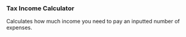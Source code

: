 ### Tax Income Calculator
Calculates how much income you need to pay an inputted number of expenses.
